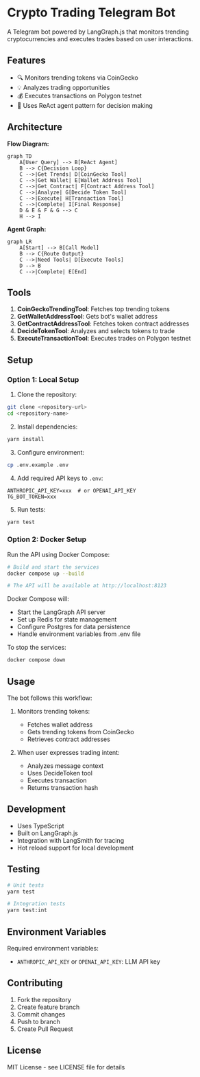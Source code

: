 # Crypto Trading Telegram Bot

A Telegram bot powered by LangGraph.js that monitors trending cryptocurrencies and executes trades based on user interactions.

## Features

- 🔍 Monitors trending tokens via CoinGecko
- 💡 Analyzes trading opportunities
- 💰 Executes transactions on Polygon testnet
- 🤖 Uses ReAct agent pattern for decision making

## Architecture

**Flow Diagram:**

```mermaid
graph TD
    A[User Query] --> B[ReAct Agent]
    B --> C{Decision Loop}
    C -->|Get Trends| D[CoinGecko Tool]
    C -->|Get Wallet| E[Wallet Address Tool]
    C -->|Get Contract| F[Contract Address Tool]
    C -->|Analyze| G[Decide Token Tool]
    C -->|Execute| H[Transaction Tool]
    C -->|Complete| I[Final Response]
    D & E & F & G --> C
    H --> I
```

**Agent Graph:**

```mermaid
graph LR
    A[Start] --> B[Call Model]
    B --> C{Route Output}
    C -->|Need Tools| D[Execute Tools]
    D --> B
    C -->|Complete| E[End]
```

## Tools

1. **CoinGeckoTrendingTool**: Fetches top trending tokens
2. **GetWalletAddressTool**: Gets bot's wallet address
3. **GetContractAddressTool**: Fetches token contract addresses
4. **DecideTokenTool**: Analyzes and selects tokens to trade
5. **ExecuteTransactionTool**: Executes trades on Polygon testnet

## Setup

### Option 1: Local Setup

1. Clone the repository:

```bash
git clone <repository-url>
cd <repository-name>
```

2. Install dependencies:

```bash
yarn install
```

3. Configure environment:

```bash
cp .env.example .env
```

4. Add required API keys to `.env`:

```
ANTHROPIC_API_KEY=xxx  # or OPENAI_API_KEY
TG_BOT_TOKEN=xxx
```

5. Run tests:

```bash
yarn test
```

### Option 2: Docker Setup

Run the API using Docker Compose:

```bash
# Build and start the services
docker compose up --build

# The API will be available at http://localhost:8123
```

Docker Compose will:

- Start the LangGraph API server
- Set up Redis for state management
- Configure Postgres for data persistence
- Handle environment variables from .env file

To stop the services:

```bash
docker compose down
```

## Usage

The bot follows this workflow:

1. Monitors trending tokens:

   - Fetches wallet address
   - Gets trending tokens from CoinGecko
   - Retrieves contract addresses

2. When user expresses trading intent:
   - Analyzes message context
   - Uses DecideToken tool
   - Executes transaction
   - Returns transaction hash

## Development

- Uses TypeScript
- Built on LangGraph.js
- Integration with LangSmith for tracing
- Hot reload support for local development

## Testing

```bash
# Unit tests
yarn test

# Integration tests
yarn test:int
```

## Environment Variables

Required environment variables:

- `ANTHROPIC_API_KEY` or `OPENAI_API_KEY`: LLM API key

## Contributing

1. Fork the repository
2. Create feature branch
3. Commit changes
4. Push to branch
5. Create Pull Request

## License

MIT License - see LICENSE file for details
